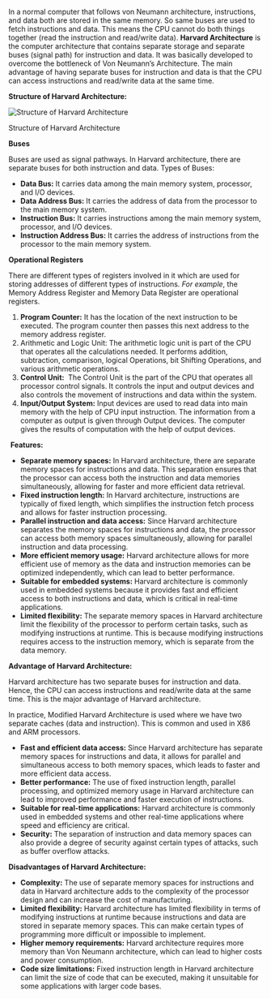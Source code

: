 In a normal computer that follows von Neumann architecture, instructions, and data both are stored in the same memory. So same buses are used to fetch instructions and data. This means the CPU cannot do both things together (read the instruction and read/write data). **Harvard Architecture** is the computer architecture that contains separate storage and separate buses (signal path) for instruction and data. It was basically developed to overcome the bottleneck of Von Neumann’s Architecture. The main advantage of having separate buses for instruction and data is that the CPU can access instructions and read/write data at the same time. 

**Structure of Harvard Architecture:** 

![Structure of Harvard Architecture](https://media.geeksforgeeks.org/wp-content/uploads/20200427063304/harvard.png)

Structure of Harvard Architecture

**Buses**

Buses are used as signal pathways. In Harvard architecture, there are separate buses for both instruction and data. Types of Buses: 

- **Data Bus:** It carries data among the main memory system, processor, and I/O devices. 
- **Data Address Bus:** It carries the address of data from the processor to the main memory system. 
- **Instruction Bus:** It carries instructions among the main memory system, processor, and I/O devices. 
- **Instruction Address Bus:** It carries the address of instructions from the processor to the main memory system. 

**Operational Registers**

There are different types of registers involved in it which are used for storing addresses of different types of instructions. _For example_, the Memory Address Register and Memory Data Register are operational registers. 

1. **Program Counter:** It has the location of the next instruction to be executed. The program counter then passes this next address to the memory address register. 
2. Arithmetic and Logic Unit: The arithmetic logic unit is part of the CPU that operates all the calculations needed. It performs addition, subtraction, comparison, logical Operations, bit Shifting Operations, and various arithmetic operations. 
3. **Control Unit:**  The Control Unit is the part of the CPU that operates all processor control signals. It controls the input and output devices and also controls the movement of instructions and data within the system. 
4. **Input/Output System:** Input devices are used to read data into main memory with the help of CPU input instruction. The information from a computer as output is given through Output devices. The computer gives the results of computation with the help of output devices. 

 **Features:**

- **Separate memory spaces:** In Harvard architecture, there are separate memory spaces for instructions and data. This separation ensures that the processor can access both the instruction and data memories simultaneously, allowing for faster and more efficient data retrieval.
- **Fixed instruction length:** In Harvard architecture, instructions are typically of fixed length, which simplifies the instruction fetch process and allows for faster instruction processing.
- **Parallel instruction and data access:** Since Harvard architecture separates the memory spaces for instructions and data, the processor can access both memory spaces simultaneously, allowing for parallel instruction and data processing.
- **More efficient memory usage:** Harvard architecture allows for more efficient use of memory as the data and instruction memories can be optimized independently, which can lead to better performance.
- **Suitable for embedded systems:** Harvard architecture is commonly used in embedded systems because it provides fast and efficient access to both instructions and data, which is critical in real-time applications.
- **Limited flexibility:** The separate memory spaces in Harvard architecture limit the flexibility of the processor to perform certain tasks, such as modifying instructions at runtime. This is because modifying instructions requires access to the instruction memory, which is separate from the data memory.

**Advantage of Harvard Architecture:** 

Harvard architecture has two separate buses for instruction and data. Hence, the CPU can access instructions and read/write data at the same time. This is the major advantage of Harvard architecture. 

In practice, Modified Harvard Architecture is used where we have two separate caches (data and instruction). This is common and used in X86 and ARM processors.

- **Fast and efficient data access:** Since Harvard architecture has separate memory spaces for instructions and data, it allows for parallel and simultaneous access to both memory spaces, which leads to faster and more efficient data access.
- **Better performance:** The use of fixed instruction length, parallel processing, and optimized memory usage in Harvard architecture can lead to improved performance and faster execution of instructions.
- **Suitable for real-time applications:** Harvard architecture is commonly used in embedded systems and other real-time applications where speed and efficiency are critical.
- **Security:** The separation of instruction and data memory spaces can also provide a degree of security against certain types of attacks, such as buffer overflow attacks.

**Disadvantages of Harvard Architecture:**

- **Complexity:** The use of separate memory spaces for instructions and data in Harvard architecture adds to the complexity of the processor design and can increase the cost of manufacturing.
- **Limited flexibility:** Harvard architecture has limited flexibility in terms of modifying instructions at runtime because instructions and data are stored in separate memory spaces. This can make certain types of programming more difficult or impossible to implement.
- **Higher memory requirements:** Harvard architecture requires more memory than Von Neumann architecture, which can lead to higher costs and power consumption.
- **Code size limitations:** Fixed instruction length in Harvard architecture can limit the size of code that can be executed, making it unsuitable for some applications with larger code bases.